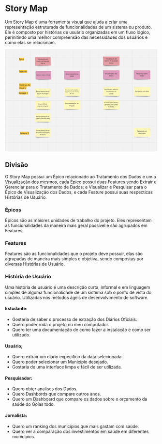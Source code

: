 # Story Map

Um  Story Map é uma ferramenta visual que ajuda a criar uma representação estruturada de funcionalidades de um sistema ou produto. Ele é composto por histórias de usuário organizadas em um fluxo lógico, permitindo uma melhor compreensão das necessidades dos usuários e como elas se relacionam.

![Story Map](./Imagens/StoryMap.png)

## Divisão

O Story Map possui um Épico relacionado ao Tratamento dos Dados e um a Visualização dos mesmos, cada Épico possui duas Features sendo Extrair e Gerenciar para o Tratamento de Dados; e Visualizar e Pesquisar para o Épico de Visualização dos Dados, e cada Feature possui suas respecticas Histórias de Usuário.

### Épicos

Épicos são as maiores unidades de trabalho do projeto. Eles representam as funcionalidades da maneira mais geral possível e são agrupados em Features.

### Features

Features são as funcionalidades que o projeto deve possuir, elas são agrupadas de maneira mais simples e objetiva, sendo compostas por diversas Histórias de Usuário.

### História de Usuário

Uma história de usuário é uma descrição curta, informal e em linguagem simples de alguma funcionalidade de um sistema sob o ponto de vista do usuário. Utilizadas nos métodos ágeis de desenvolvimento de software.

#### Estudante:
- Gostaria de saber o processo de extração dos Diários Oficiais.
- Quero poder roda o projeto no meu computador.
- Quero ter uma documentação de como fazer a instalação e como ser utilizado.

#### Usuário;
- Quero extrair um diário expecifico da data selecionada.
- Quero poder selecionar um Município desejado.
- Gostaria de uma interface limpa e fácil de ser utilizada.

#### Pesquisador:
- Quero obter analises dos Dados.
- Quero Dashbords que compare outros anos.
- Quero um Dashboard que compare os dados sobre o orçamento da saúde do Goías todo.

#### Jornalista:
- Quero um ranking dos municípios que mais gastam com saúde.
- Quero ver a comparação dos investimentos em saúde em diferentes municípios.
